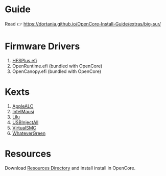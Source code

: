 # Guide
Read 👉 https://dortania.github.io/OpenCore-Install-Guide/extras/big-sur/

# Firmware Drivers
1. [HFSPlus.efi](https://github.com/acidanthera/OcBinaryData/blob/master/Drivers/HfsPlus.efi?raw=true)
2. OpenRuntime.efi (bundled with OpenCore)
3. OpenCanopy.efi (bundled with OpenCore)

# Kexts

1. <a target="_blank" rel="noopener" href="https://github.com/acidanthera/AppleALC/releases">AppleALC</a>
2. <a target="_blank" rel="noopener" href="https://github.com/acidanthera/IntelMausi/releases">IntelMausi</a>
3. <a target="_blank" rel="noopener" href="https://github.com/acidanthera/Lilu/releases">Lilu</a>
4. <a target="_blank" rel="noopener" href="https://bitbucket.org/RehabMan/os-x-usb-inject-all/downloads/">USBInjectAll</a>
5. <a target="_blank" rel="noopener" href="https://github.com/acidanthera/VirtualSMC/releases">VirtualSMC</a>
6. <a target="_blank" rel="noopener" href="https://github.com/acidanthera/WhateverGreen/releases">WhateverGreen</a>

# Resources
Download <a target="_blank" rel="noopener" href="https://github.com/acidanthera/OcBinaryData/tree/master/Resources">Resources Directory</a> and install install in OpenCore.